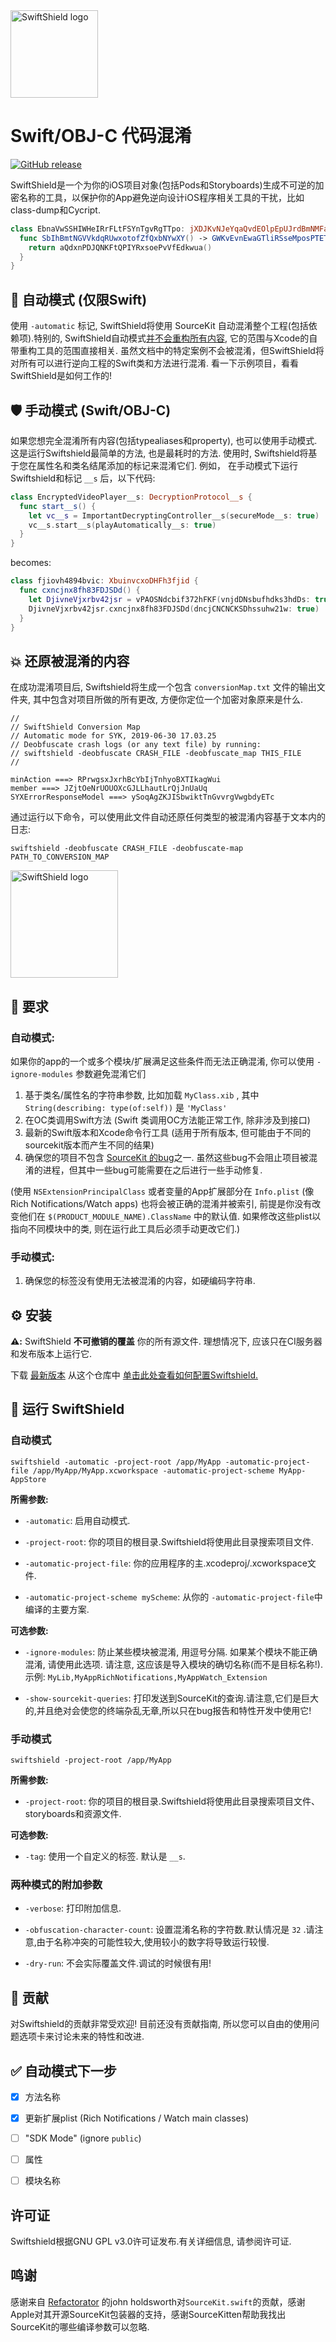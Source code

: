 <img src="http://i.imgur.com/0ksj7Gh.png" alt="SwiftShield logo" height="140" >

# Swift/OBJ-C 代码混淆

[![GitHub release](https://img.shields.io/github/tag/rockbruno/swiftshield.svg)](https://github.com/rockbruno/swiftshield/releases)

SwiftShield是一个为你的iOS项目对象(包括Pods和Storyboards)生成不可逆的加密名称的工具，以保护你的App避免逆向设计iOS程序相关工具的干扰，比如class-dump和Cycript.

```swift
class EbnaVwSSHIWHeIRrFLtFSYnTgvRgTTpo: jXDJKvNJeYqaQvdEOlpEpUJrdBmNMFaH {
  func SbIhBmtNGVVkdqRUwxotofZfQxbNYwXY() -> GWKvEvnEwaGTliRSseMposPTETmhkhCZ {
    return aQdxnPDJQNKFtQPIYRxsoePvVfEdkwua()
  }
}
```


## 🤖 自动模式 (仅限Swift)

使用 `-automatic` 标记, SwiftShield将使用 SourceKit 自动混淆整个工程(包括依赖项).特别的, SwiftShield自动模式[并不会重构所有内容](SOURCEKITISSUES.md), 它的范围与Xcode的自带重构工具的范围直接相关. 虽然文档中的特定案例不会被混淆，但SwiftShield将对所有可以进行逆向工程的Swift类和方法进行混淆. 看一下示例项目，看看SwiftShield是如何工作的!


## 🛡 手动模式 (Swift/OBJ-C)

如果您想完全混淆所有内容(包括typealiases和property), 也可以使用手动模式. 这是运行Swiftshield最简单的方法, 也是最耗时的方法. 使用时, Swiftshield将基于您在属性名和类名结尾添加的标记来混淆它们. 例如， 在手动模式下运行Swiftshield和标记 `__s` 后，以下代码:

```swift
class EncryptedVideoPlayer__s: DecryptionProtocol__s {
  func start__s() {
    let vc__s = ImportantDecryptingController__s(secureMode__s: true)
    vc__s.start__s(playAutomatically__s: true)
  }
}
```
becomes:
```swift
class fjiovh4894bvic: XbuinvcxoDHFh3fjid {
  func cxncjnx8fh83FDJSDd() {
    let DjivneVjxrbv42jsr = vPAOSNdcbif372hFKF(vnjdDNsbufhdks3hdDs: true)
    DjivneVjxrbv42jsr.cxncjnx8fh83FDJSDd(dncjCNCNCKSDhssuhw21w: true)
  }
}
```


## 💥 还原被混淆的内容

在成功混淆项目后, Swiftshield将生成一个包含 `conversionMap.txt` 文件的输出文件夹, 其中包含对项目所做的所有更改, 方便你定位一个加密对象原来是什么.

````
//
// SwiftShield Conversion Map
// Automatic mode for SYK, 2019-06-30 17.03.25
// Deobfuscate crash logs (or any text file) by running:
// swiftshield -deobfuscate CRASH_FILE -deobfuscate_map THIS_FILE
//

minAction ===> RPrwgsxJxrhBcYbIjTnhyoBXTIkagWui
member ===> JZjtOeNrUOUOXcGJLLhautLrQjJnUaUq
SYXErrorResponseModel ===> ySoqAgZKJISbwiktTnGvvrgVwgbdyETc
````

通过运行以下命令，可以使用此文件自动还原任何类型的被混淆内容基于文本内的日志:

```
swiftshield -deobfuscate CRASH_FILE -deobfuscate-map PATH_TO_CONVERSION_MAP
```

<img src="https://i.imgur.com/qMKy84P.png" alt="SwiftShield logo" height="172">

## 🚨 要求

### 自动模式:

如果你的app的一个或多个模块/扩展满足这些条件而无法正确混淆, 你可以使用  `-ignore-modules` 参数避免混淆它们

1. 基于类名/属性名的字符串参数, 比如加载 `MyClass.xib` , 其中 `String(describing: type(of:self))`  是  `'MyClass'`   
2. 在OC类调用Swift方法 (Swift 类调用OC方法能正常工作, 除非涉及到接口)
4. 最新的Swift版本和Xcode命令行工具 (适用于所有版本, 但可能由于不同的sourcekit版本而产生不同的结果)
5. 确保您的项目不包含 [SourceKit 的bug](SOURCEKITISSUES.md)之一. 虽然这些bug不会阻止项目被混淆的进程，但其中一些bug可能需要在之后进行一些手动修复.

(使用 `NSExtensionPrincipalClass` 或者变量的App扩展部分在 `Info.plist` (像 Rich Notifications/Watch apps) 也将会被正确的混淆并被索引, 前提是你没有改变他们在 `$(PRODUCT_MODULE_NAME).ClassName` 中的默认值. 如果修改这些plist以指向不同模块中的类, 则在运行此工具后必须手动更改它们.)

### 手动模式:

1. 确保您的标签没有使用无法被混淆的内容，如硬编码字符串.

## ⚙️ 安装

**⚠️:** SwiftShield **不可撤销的覆盖** 你的所有源文件. 理想情况下, 应该只在CI服务器和发布版本上运行它.

下载 [最新版本](https://github.com/rockbruno/swiftshield/releases) 从这个仓库中 [单击此处查看如何配置Swiftshield.](USAGE.md)


## 🛫 运行 SwiftShield

### 自动模式

```
swiftshield -automatic -project-root /app/MyApp -automatic-project-file /app/MyApp/MyApp.xcworkspace -automatic-project-scheme MyApp-AppStore
```
**所需参数:**

- `-automatic`: 启用自动模式.

- `-project-root`: 你的项目的根目录.Swiftshield将使用此目录搜索项目文件.

- `-automatic-project-file`: 你的应用程序的主.xcodeproj/.xcworkspace文件.

- `-automatic-project-scheme myScheme`: 从你的 `-automatic-project-file`中编译的主要方案.

**可选参数:**

- `-ignore-modules`: 防止某些模块被混淆, 用逗号分隔. 如果某个模块不能正确混淆, 请使用此选项. 请注意, 这应该是导入模块的确切名称(而不是目标名称!).示例: `MyLib,MyAppRichNotifications,MyAppWatch_Extension`

- `-show-sourcekit-queries`: 打印发送到SourceKit的查询.请注意,它们是巨大的,并且绝对会使您的终端杂乱无章,所以只在bug报告和特性开发中使用它! 

### 手动模式

```
swiftshield -project-root /app/MyApp
```
**所需参数:**

- `-project-root`: 你的项目的根目录.Swiftshield将使用此目录搜索项目文件、storyboards和资源文件.

**可选参数:**

- `-tag`: 使用一个自定义的标签. 默认是 `__s`.

### 两种模式的附加参数

- `-verbose`: 打印附加信息.

- `-obfuscation-character-count`: 设置混淆名称的字符数.默认情况是 `32` .请注意,由于名称冲突的可能性较大,使用较小的数字将导致运行较慢.

- `-dry-run`: 不会实际覆盖文件.调试的时候很有用!


## 🤝 贡献

对Swiftshield的贡献非常受欢迎! 目前还没有贡献指南, 所以您可以自由的使用问题选项卡来讨论未来的特性和改进.

## ✅ 自动模式下一步

- [X] 方法名称
- [X] 更新扩展plist (Rich Notifications / Watch main classes)
- [ ] "SDK Mode" (ignore `public`)
- [ ] 属性
- [ ] 模块名称


## 许可证

Swiftshield根据GNU GPL v3.0许可证发布.有关详细信息, 请参阅许可证.

## 鸣谢

感谢来自 [Refactorator](https://github.com/johnno1962/Refactorator) 的john holdsworth对`SourceKit.swift`的贡献，感谢Apple对其开源SourceKit包装器的支持，感谢SourceKitten帮助我找出SourceKit的哪些编译参数可以忽略.
